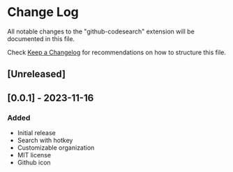 # Change Log

All notable changes to the "github-codesearch" extension will be documented in this file.

Check [Keep a Changelog](http://keepachangelog.com/) for recommendations on how to structure this file.

## [Unreleased]

## [0.0.1] - 2023-11-16

### Added

- Initial release
- Search with hotkey
- Customizable organization
- MIT license
- Github icon
